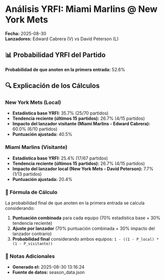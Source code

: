 # Análisis YRFI: Miami Marlins @ New York Mets

**Fecha:** 2025-08-30  
**Lanzadores:** Edward Cabrera (V) vs David Peterson (L)

## 📊 Probabilidad YRFI del Partido

**Probabilidad de que anoten en la primera entrada:** 52.6%

## 🔍 Explicación de los Cálculos

### New York Mets (Local)
- **Estadística base YRFI:** 35.7% (25/70 partidos)
- **Tendencia reciente (últimos 15 partidos):** 26.7% (4/15 partidos)
- **Impacto del lanzador visitante (Miami Marlins - Edward Cabrera):** 60.0% (6/10 partidos)
- **Puntuación ajustada:** 40.5%

### Miami Marlins (Visitante)
- **Estadística base YRFI:** 25.4% (17/67 partidos)
- **Tendencia reciente (últimos 15 partidos):** 26.7% (4/15 partidos)
- **Impacto del lanzador local (New York Mets - David Peterson):** 7.7% (1/13 partidos)
- **Puntuación ajustada:** 20.4%

### 📝 Fórmula de Cálculo

La probabilidad final de que anoten en la primera entrada se calcula considerando:
1. **Puntuación combinada** para cada equipo (70% estadística base + 30% tendencia reciente)
2. **Ajuste por lanzador** (70% puntuación combinada + 30% impacto del lanzador contrario)
3. **Probabilidad final** considerando ambos equipos: `1 - ((1 - P_local) * (1 - P_visitante))`

### 📌 Notas Adicionales

- **Generado el:** 2025-08-30 13:16:24
- **Fuente de datos:** season_data.json
